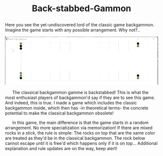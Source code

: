 # <p align="center"> Back-stabbed-Gammon </p>
Here you see the yet-undiscovered lord of the classic game backgammon. Imagine the game starts with any possible arrangement. Why not?..

![](https://github.com/ahmet-umut/back-stabbed-gammon/blob/main/back-stabbed-gammon.apng)

&nbsp;&nbsp;&nbsp;&nbsp;&nbsp;&nbsp;The classical backgammon gamme is backstabbed! This is what the most enthusiast players of backgammon'd say if they are to see this game. And indeed, this is true. I made a game which includes the classic backgammon inside, which then has -in theoretical terms- the concrete potential to make the classical backgammon obsolete!

&nbsp;&nbsp;&nbsp;&nbsp;&nbsp;&nbsp;In this game, the main difference is that the game starts in a random arrangement. No more speciatization via memorization! If there are mixed rocks in a stick, the rule is simple: The rocks on top that are the same color are treated as they'd be in the classical backgammon. The rock below cannot escape until it is free'd which happens only if it is on top... Additional explanation and rule updates are on the way, keep alert!
